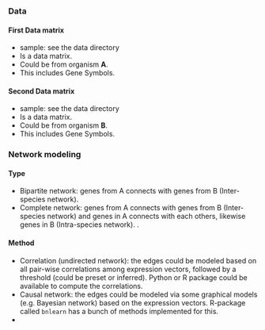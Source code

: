 ### Data
#### First Data matrix
- sample: see the data directory
- Is a data matrix. 
- Could be from organism **A**. 
- This includes Gene Symbols.

#### Second Data matrix
- sample: see the data directory
- Is a data matrix. 
- Could be from organism **B**. 
- This includes Gene Symbols.

### Network modeling
#### Type
- Bipartite network: genes from A connects with genes from B (Inter-species network). 
- Complete network: genes from A connects with genes from B (Inter-species network) and genes in A connects with each others, likewise genes in B (Intra-species network). . 
#### Method
- Correlation (undirected network): the edges could be modeled based on all pair-wise correlations among expression vectors, followed by a threshold (could be preset or inferred). Python or R package could be available to compute the correlations.
- Causal network: the edges could be modeled via some graphical models (e.g. Bayesian network) based on the expression vectors. R-package called `bnlearn` has a bunch of methods implemented for this.
- 
